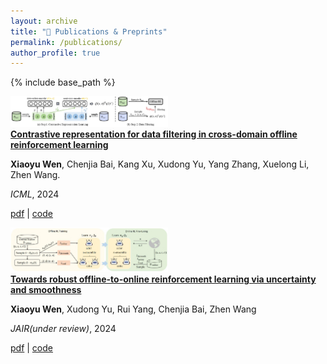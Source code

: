 ```yaml
---
layout: archive
title: "📝 Publications & Preprints"
permalink: /publications/
author_profile: true
---
```

{% include base_path %}


<div class='paper-box'><div class='paper-box-image'><div><img src='../images/IGDF.jpg' alt="sym" width="50%"></div></div>
<div class='paper-box-text' markdown="1">
<strong><a href="https://arxiv.org/pdf/2405.06192">Contrastive representation for data filtering in cross-domain offline reinforcement learning</a></strong>

<b>Xiaoyu Wen</b>, Chenjia Bai, Kang Xu, Xudong Yu, Yang Zhang, Xuelong Li, Zhen Wang.

<em>ICML</em>, 2024

<a href="https://arxiv.org/pdf/2405.06192">pdf</a> | <a href="https://github.com/BattleWen/IGDF">code</a>
</div>
</div>

<div class='paper-box'><div class='paper-box-image'><div><img src='../images/RO2O.jpg' alt="sym" width="50%"></div></div>
<div class='paper-box-text' markdown="1">
<strong><a href="[https://arxiv.org/pdf/2309.16973](https://drive.google.com/file/d/128J7EMpVGOgl6VlV2CJA3lumMpotgoHw/view?usp=drive_link)">Towards robust offline-to-online reinforcement learning via uncertainty and smoothness</a></strong>
  
<b>Xiaoyu Wen</b>, Xudong Yu, Rui Yang, Chenjia Bai, Zhen Wang

<em>JAIR(under review)</em>, 2024

<a href="https://drive.google.com/file/d/128J7EMpVGOgl6VlV2CJA3lumMpotgoHw/view?usp=drive_link">pdf</a> | <a href="https://github.com/BattleWen/RO2O">code</a>
</div>
</div>
